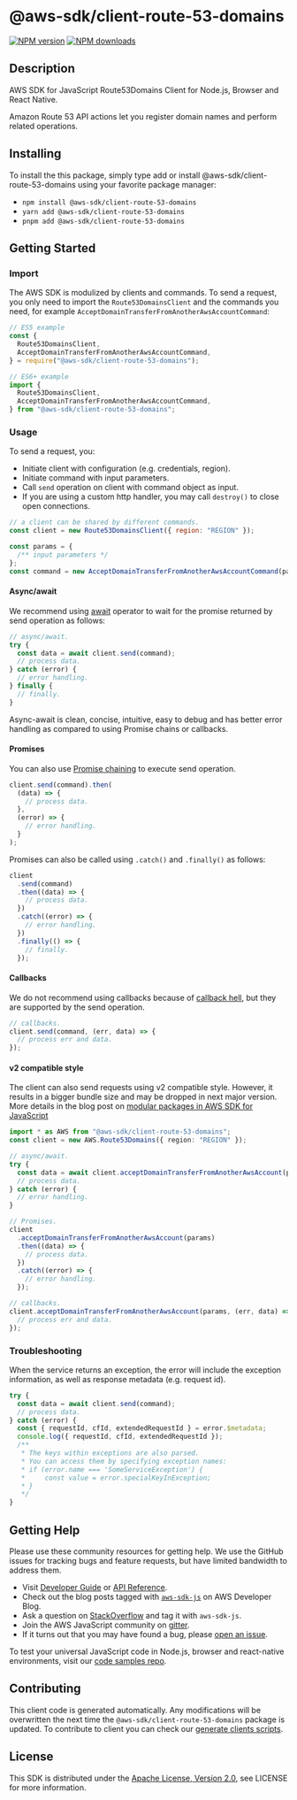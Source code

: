 # @aws-sdk/client-route-53-domains

[![NPM version](https://img.shields.io/npm/v/@aws-sdk/client-route-53-domains/latest.svg)](https://www.npmjs.com/package/@aws-sdk/client-route-53-domains)
[![NPM downloads](https://img.shields.io/npm/dm/@aws-sdk/client-route-53-domains.svg)](https://www.npmjs.com/package/@aws-sdk/client-route-53-domains)

## Description

AWS SDK for JavaScript Route53Domains Client for Node.js, Browser and React Native.

<p>Amazon Route 53 API actions let you register domain names and perform related operations.</p>

## Installing

To install the this package, simply type add or install @aws-sdk/client-route-53-domains
using your favorite package manager:

- `npm install @aws-sdk/client-route-53-domains`
- `yarn add @aws-sdk/client-route-53-domains`
- `pnpm add @aws-sdk/client-route-53-domains`

## Getting Started

### Import

The AWS SDK is modulized by clients and commands.
To send a request, you only need to import the `Route53DomainsClient` and
the commands you need, for example `AcceptDomainTransferFromAnotherAwsAccountCommand`:

```js
// ES5 example
const {
  Route53DomainsClient,
  AcceptDomainTransferFromAnotherAwsAccountCommand,
} = require("@aws-sdk/client-route-53-domains");
```

```ts
// ES6+ example
import {
  Route53DomainsClient,
  AcceptDomainTransferFromAnotherAwsAccountCommand,
} from "@aws-sdk/client-route-53-domains";
```

### Usage

To send a request, you:

- Initiate client with configuration (e.g. credentials, region).
- Initiate command with input parameters.
- Call `send` operation on client with command object as input.
- If you are using a custom http handler, you may call `destroy()` to close open connections.

```js
// a client can be shared by different commands.
const client = new Route53DomainsClient({ region: "REGION" });

const params = {
  /** input parameters */
};
const command = new AcceptDomainTransferFromAnotherAwsAccountCommand(params);
```

#### Async/await

We recommend using [await](https://developer.mozilla.org/en-US/docs/Web/JavaScript/Reference/Operators/await)
operator to wait for the promise returned by send operation as follows:

```js
// async/await.
try {
  const data = await client.send(command);
  // process data.
} catch (error) {
  // error handling.
} finally {
  // finally.
}
```

Async-await is clean, concise, intuitive, easy to debug and has better error handling
as compared to using Promise chains or callbacks.

#### Promises

You can also use [Promise chaining](https://developer.mozilla.org/en-US/docs/Web/JavaScript/Guide/Using_promises#chaining)
to execute send operation.

```js
client.send(command).then(
  (data) => {
    // process data.
  },
  (error) => {
    // error handling.
  }
);
```

Promises can also be called using `.catch()` and `.finally()` as follows:

```js
client
  .send(command)
  .then((data) => {
    // process data.
  })
  .catch((error) => {
    // error handling.
  })
  .finally(() => {
    // finally.
  });
```

#### Callbacks

We do not recommend using callbacks because of [callback hell](http://callbackhell.com/),
but they are supported by the send operation.

```js
// callbacks.
client.send(command, (err, data) => {
  // process err and data.
});
```

#### v2 compatible style

The client can also send requests using v2 compatible style.
However, it results in a bigger bundle size and may be dropped in next major version. More details in the blog post
on [modular packages in AWS SDK for JavaScript](https://aws.amazon.com/blogs/developer/modular-packages-in-aws-sdk-for-javascript/)

```ts
import * as AWS from "@aws-sdk/client-route-53-domains";
const client = new AWS.Route53Domains({ region: "REGION" });

// async/await.
try {
  const data = await client.acceptDomainTransferFromAnotherAwsAccount(params);
  // process data.
} catch (error) {
  // error handling.
}

// Promises.
client
  .acceptDomainTransferFromAnotherAwsAccount(params)
  .then((data) => {
    // process data.
  })
  .catch((error) => {
    // error handling.
  });

// callbacks.
client.acceptDomainTransferFromAnotherAwsAccount(params, (err, data) => {
  // process err and data.
});
```

### Troubleshooting

When the service returns an exception, the error will include the exception information,
as well as response metadata (e.g. request id).

```js
try {
  const data = await client.send(command);
  // process data.
} catch (error) {
  const { requestId, cfId, extendedRequestId } = error.$metadata;
  console.log({ requestId, cfId, extendedRequestId });
  /**
   * The keys within exceptions are also parsed.
   * You can access them by specifying exception names:
   * if (error.name === 'SomeServiceException') {
   *     const value = error.specialKeyInException;
   * }
   */
}
```

## Getting Help

Please use these community resources for getting help.
We use the GitHub issues for tracking bugs and feature requests, but have limited bandwidth to address them.

- Visit [Developer Guide](https://docs.aws.amazon.com/sdk-for-javascript/v3/developer-guide/welcome.html)
  or [API Reference](https://docs.aws.amazon.com/AWSJavaScriptSDK/v3/latest/index.html).
- Check out the blog posts tagged with [`aws-sdk-js`](https://aws.amazon.com/blogs/developer/tag/aws-sdk-js/)
  on AWS Developer Blog.
- Ask a question on [StackOverflow](https://stackoverflow.com/questions/tagged/aws-sdk-js) and tag it with `aws-sdk-js`.
- Join the AWS JavaScript community on [gitter](https://gitter.im/aws/aws-sdk-js-v3).
- If it turns out that you may have found a bug, please [open an issue](https://github.com/aws/aws-sdk-js-v3/issues/new/choose).

To test your universal JavaScript code in Node.js, browser and react-native environments,
visit our [code samples repo](https://github.com/aws-samples/aws-sdk-js-tests).

## Contributing

This client code is generated automatically. Any modifications will be overwritten the next time the `@aws-sdk/client-route-53-domains` package is updated.
To contribute to client you can check our [generate clients scripts](https://github.com/aws/aws-sdk-js-v3/tree/main/scripts/generate-clients).

## License

This SDK is distributed under the
[Apache License, Version 2.0](http://www.apache.org/licenses/LICENSE-2.0),
see LICENSE for more information.
